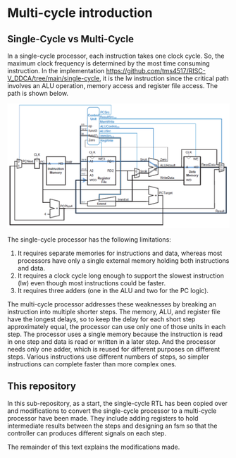 # Multi-cycle introduction

## Single-Cycle vs Multi-Cycle

In a single-cycle processor, each instruction takes one clock cycle. So, the
maximum clock frequency is determined by the most time consuming instruction.
In the implementation https://github.com/tms4517/RISC-V_DDCA/tree/main/single-cycle,
it is the lw instruction since the critical path involves an ALU operation,
memory access and register file access. The path is shown below.

![alu path](pics/alu_path.png)

The single-cycle processor has the following limitations:
1. It requires separate memories for instructions and data, whereas most
processors have only a single external memory holding both instructions and data.
2. It requires a clock cycle long enough to support the slowest instruction (lw)
even though most instructions could be faster.
3. It requires three adders (one in the ALU and two for the PC logic).

The multi-cycle processor addresses these weaknesses by breaking an instruction
into multiple shorter steps. The memory, ALU, and register file have the longest
delays, so to keep the delay for each short step approximately equal, the
processor can use only one of those units in each step. The processor uses a
single memory because the instruction is read in one step and data is read or
written in a later step. And the processor needs only one adder, which is reused
for different purposes on different steps. Various instructions use different
numbers of steps, so simpler instructions can complete faster than more complex
ones.

## This repository

In this sub-repository, as a start, the single-cycle RTL has been copied over
and modifications to convert the single-cycle processor to a multi-cycle
processor have been made. They include adding registers to hold intermediate
results between the steps and designing an fsm so that the controller can
produces different signals on each step.

The remainder of this text explains the modifications made.
